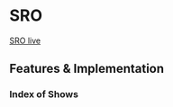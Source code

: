 # SRO
[SRO live](https://sro-ttentomatoes.herokuapp.com)


## Features & Implementation

### Index of Shows
